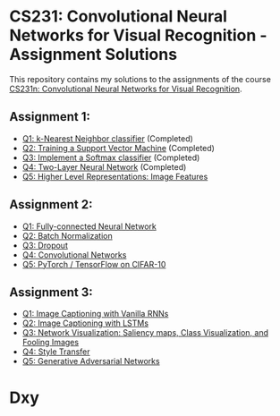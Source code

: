 # CS231: Convolutional Neural Networks for Visual Recognition - Assignment Solutions

This repository contains my solutions to the assignments of the course [CS231n: Convolutional Neural Networks for Visual Recognition](http://cs231n.stanford.edu/).

## Assignment 1:
- [Q1: k-Nearest Neighbor classifier](assignments/assignment1/knn.ipynb) (Completed)
- [Q2: Training a Support Vector Machine](assignments/assignment1/svm.ipynb) (Completed)
- [Q3: Implement a Softmax classifier](assignments/assignment1/softmax.ipynb) (Completed)
- [Q4: Two-Layer Neural Network](assignments/assignment1/two_layer_net.ipynb) (Completed)
- [Q5: Higher Level Representations: Image Features](assignments/assignment1/features.ipynb)

## Assignment 2:
- [Q1: Fully-connected Neural Network](assignments/assignment2/FullyConnectedNets.ipynb)
- [Q2: Batch Normalization](assignments/assignment2/BatchNormalization.ipynb)
- [Q3: Dropout](assignments/assignment2/Dropout.ipynb)
- [Q4: Convolutional Networks](assignments/assignment2/ConvolutionalNetworks.ipynb)
- [Q5: PyTorch / TensorFlow on CIFAR-10](assignments/assignment2/TensorFlow.ipynb)

## Assignment 3:
- [Q1: Image Captioning with Vanilla RNNs](assignments/assignment3/RNN_Captioning.ipynb)
- [Q2: Image Captioning with LSTMs](assignments/assignment3/LSTM_Captioning.ipynb)
- [Q3: Network Visualization: Saliency maps, Class Visualization, and Fooling Images](assignments/assignment3/NetworkVisualization.ipynb)
- [Q4: Style Transfer](assignments/assignment3/StyleTransfer.ipynb)
- [Q5: Generative Adversarial Networks](assignments/assignment3/GANs.ipynb)

# Dxy